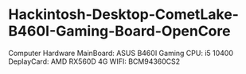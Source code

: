 # Hackintosh-Desktop-CometLake-B460I-Gaming-Board-OpenCore
Computer Hardware
MainBoard:  ASUS B460I Gaming
CPU:  i5 10400
DeplayCard: AMD RX560D 4G
WIFI: BCM94360CS2

